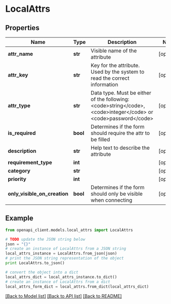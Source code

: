 # LocalAttrs


## Properties
Name | Type | Description | Notes
------------ | ------------- | ------------- | -------------
**attr_name** | **str** | Visible name of the attribute | [optional] 
**attr_key** | **str** | Key for the attribute. Used by the system to read the correct information | [optional] 
**attr_type** | **str** | Data type. Must be either of the following: &lt;code&gt;string&lt;/code&gt;, &lt;code&gt;integer&lt;/code&gt; or &lt;code&gt;password&lt;/code&gt; | [optional] 
**is_required** | **bool** | Determines if the form should require the attr to be filled | [optional] 
**description** | **str** | Help text to describe the attribute | [optional] 
**requirement_type** | **int** |  | [optional] 
**category** | **str** |  | [optional] 
**priority** | **int** |  | [optional] 
**only_visible_on_creation** | **bool** | Determines if the form should only be visible when connecting | [optional] 

## Example

```python
from openapi_client.models.local_attrs import LocalAttrs

# TODO update the JSON string below
json = "{}"
# create an instance of LocalAttrs from a JSON string
local_attrs_instance = LocalAttrs.from_json(json)
# print the JSON string representation of the object
print LocalAttrs.to_json()

# convert the object into a dict
local_attrs_dict = local_attrs_instance.to_dict()
# create an instance of LocalAttrs from a dict
local_attrs_form_dict = local_attrs.from_dict(local_attrs_dict)
```
[[Back to Model list]](../README.md#documentation-for-models) [[Back to API list]](../README.md#documentation-for-api-endpoints) [[Back to README]](../README.md)



